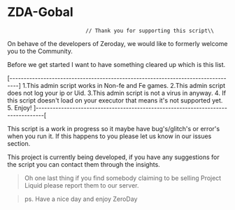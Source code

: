 # ZDA-Gobal

                                     
                             // Thank you for supporting this script\\

On behave of the developers of Zeroday, we would like to formerly welcome you to the Community.

Before we get started I want to have something cleared up which is this list.

[---------------------------------------------------------------------------------]
1.This admin script works in Non-fe and Fe games.
2.This admin script does not log your ip or Uid.
3.This admin script is not a virus in anyway.
4. If this script doesn't load on your executor that means it's not supported yet.
5. Enjoy!
]---------------------------------------------------------------------------------[

This script is a work in progress so it maybe have bug's/glitch's or error's when you run it. If this happens to you please let us know in our issues section.

This project is currently being developed, if you have any suggestions for the script you can contact them through the insights.




>Oh one last thing if you find somebody claiming to be selling Project Liquid please report them to our server.

>ps. Have a nice day and enjoy ZeroDay
